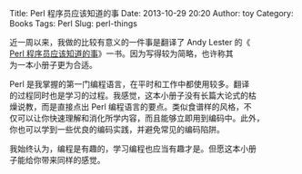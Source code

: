 Title: Perl 程序员应该知道的事
Date: 2013-10-29 20:20
Author: toy
Category: Books
Tags: Perl
Slug: perl-things

近一周以来，我做的比较有意义的一件事是翻译了 Andy Lester 的《  
[Perl 程序员应该知道的事][p]》一书。因为写得较为简略，也许称其  
为一本小册子更为合适。

Perl 是我掌握的第一门编程语言，在平时和工作中都使用较多。翻译  
的过程同时也是学习的过程。我感觉，这本小册子没有长篇大论式的枯  
燥说教，而是直接点出 Perl 编程语言的要点。类似食谱样的风格，不  
仅可以让你快速理解和消化所学内容，而且能够立即用到编码中。此外，  
你也可以学到一些优良的编码实践，并避免常见的编码陷阱。

我始终认为，编程是有趣的，学习编程也应当有趣才是。但愿这本小册  
子能给你带来同样的感觉。

[p]: http://perl.linuxtoy.org
